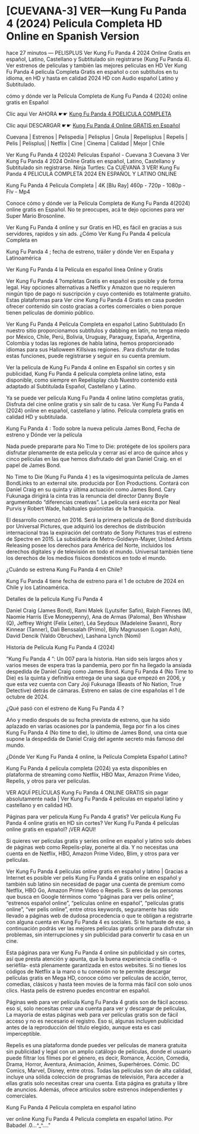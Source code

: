# [CUEVANA-3] VER—Kung Fu Panda 4 (2024) Pelicula Completa HD Online en Spanish Version

hace 27 minutos — PELISPLUS Ver Kung Fu Panda 4 2024 Online Gratis en español, Latino, Castellano y Subtitulado sin registrarse (Kung Fu Panda 4). Ver estrenos de películas y también las mejores películas en HD Ver Kung Fu Panda 4 película Completa Gratis en español o con subtítulos en tu idioma, en HD y hasta en calidad 2024 HD con Audio español Latino y Subtitulado.

cómo y dónde ver la Película Completa de Kung Fu Panda 4 (2024) online gratis en Español

Clic aqui Ver AHORA ☛☛ [Kung Fu Panda 4 POELICULA COMPLETA](https://premiumfilm.online/es/1011985/kung-fu-panda-4.html)

Clic aqui DESCARGAR ☛☛ [Kung Fu Panda 4 Online GRATIS en Español](https://premiumfilm.online/es/1011985/kung-fu-panda-4.html)

Cuevana | Estrenos | Pelispedia | Pelisplus | Gnula | Repelisplus | Repelis | Pelis | Pelisplus| | Netflix | Cine | Cinema | Calidad | Mejor | Chile

Ver Kung Fu Panda 4 (2024) Películas Español - Cuevana 3 Cuevana 3 Ver Kung Fu Panda 4 2024 Online Gratis en español, Latino, Castellano y Subtitulado sin registrarse. Ninja Turtles: Ca CUEVANA 3 VER! Kung Fu Panda 4 PELICULA COMPLETA 2024 EN ESPAÑOL Y LATINO ONLINE

Kung Fu Panda 4 Pelicula Completa | 4K [Blu Ray] 460p - 720p - 1080p - Flv - Mp4

Conoce cómo y dónde ver la Película Completa de Kung Fu Panda 4(2024) online gratis en Español. No te preocupes, acá te dejo opciones para ver Super Mario Brosonline.

Ver Kung Fu Panda 4 online y sur Gratis en HD, es fácil en gracias a sus servidores, rapidos y sin ads. ¿Cómo Ver Kung Fu Panda 4 película Completa en

Kung Fu Panda 4 ; fecha de estreno, tráiler y dónde Ver en España y Latinoamérica

Ver Kung Fu Panda 4 la Película en español línea Online y Gratis

Ver Kung Fu Panda 4 ?ompletas Gratis en español es posible y de forma legal. Hay opciones alternativas a Netflix y Amazon que no requieren ningún tipo de pago ni suscripción y cuyo contenido es totalmente gratuito. Estas plataformas para Ver cine Kung Fu Panda 4 Gratis en casa pueden ofrecer contenido sin costo gracias a cortes comerciales o bien porque tienen películas de dominio público.

Ver Kung Fu Panda 4 Película Completa en español Latino Subtitulado En nuestro sitio proporcionamos subtítulos y dabbing en latín, no tenga miedo por México, Chile, Perú, Bolivia, Uruguay, Paraguay, España, Argentina, Colombia y todas las regiones de habla latina, hemos proporcionado idiomas para sus Halloween Killsivas regiones. .Para disfrutar de todas estas funciones, puede registrarse y seguir en su cuenta premium.

Ver la película de Kung Fu Panda 4 online en Español sin cortes y sin publicidad, Kung Fu Panda 4 pelicula completa online latino, esta disponible, como siempre en Repelisplay club Nuestro contenido está adaptado al Subtitulada Español, Castellano y Latino.

Ya se puede ver película Kung Fu Panda 4 online latino completas gratis, Disfruta del cine online gratis y sin salir de tu casa. Ver Kung Fu Panda 4 (2024) online en español, castellano y latino. Película completa gratis en calidad HD y subtitulada.

Kung Fu Panda 4 : Todo sobre la nueva película James Bond, Fecha de estreno y Dónde ver la película

Nada puede prepararte para No Time to Die: protégete de los spoilers para disfrutar plenamente de esta película y cerrar así el arco de quince años y cinco películas en las que hemos disfrutado del gran Daniel Craig. en el papel de James Bond.

No Time to Die (Kung Fu Panda 4 ) es la vigesimoquinta película de James BondLinks to an external site. producida por Eon Productions. Contará con Daniel Craig en su quinta y última actuación como James Bond. Cary Fukunaga dirigirá la cinta tras la renuncia del director Danny Boyle argumentando “diferencias creativas”. La película será escrita por Neal Purvis y Robert Wade, habituales guionistas de la franquicia.

El desarrollo comenzó en 2016. Será la primera película de Bond distribuida por Universal Pictures, que adquirió los derechos de distribución internacional tras la expiración del contrato de Sony Pictures tras el estreno de Spectre en 2015. La subsidiaria de Metro-Goldwyn-Mayer, United Artists Releasing posee los derechos para América del Norte, incluidos los derechos digitales y de televisión en todo el mundo. Universal también tiene los derechos de los medios físicos domésticos en todo el mundo.

¿Cuándo se estrena Kung Fu Panda 4 en Chile?

Kung Fu Panda 4 tiene fecha de estreno para el 1 de octubre de 2024 en Chile y los Latinoamérica.

Detalles de la pelicula Kung Fu Panda 4

Daniel Craig (James Bond), Rami Malek (Lyutsifer Safin), Ralph Fiennes (M), Naomie Harris (Eve Moneypenny), Ana de Armas (Paloma), Ben Whishaw (Q), Jeffrey Wright (Felix Leiter), Léa Seydoux (Madeleine Swann), Rory Kinnear (Tanner), Dali Benssalah (Primo), Billy Magnussen (Logan Ash), David Dencik (Valdo Obruchev), Lashana Lynch (Nomi)

Historia de Película Kung Fu Panda 4 (2024)

“Kung Fu Panda 4 ”: Un 007 para la historia. Han sido seis largos años y varios meses de espera tras la pandemia, pero por fin ha llegado la ansiada despedida de Daniel Craig como James Bond. Kung Fu Panda 4 (No Time to Die) es la quinta y definitiva entrega de una saga que empezó en 2006, y que esta vez cuenta con Cary Joji Fukunaga (Beasts of No Nation, True Detective) detrás de cámaras. Estreno en salas de cine españolas el 1 de octubre de 2024.

¿Qué pasó con el estreno de Kung Fu Panda 4 ?

Año y medio después de su fecha prevista de estreno, que ha sido aplazado en varias ocasiones por la pandemia, llega por fin a los cines Kung Fu Panda 4 (No time to die), lo último de James Bond, una cinta que supone la despedida de Daniel Craig del agente secreto más famoso del mundo.

¿Dónde Ver Kung Fu Panda 4 online, la Película Completa Español Latino?

Kung Fu Panda 4 película completa (2024) ya esta disponibles en plataforma de streaming como Netflix, HBO Max, Amazon Prime Video, Repelis, y otros para ver películas.

VER AQUÍ PELÍCULAS Kung Fu Panda 4 ONLINE GRATIS sin pagar absolutamente nada | Ver Kung Fu Panda 4 películas en español latino y castellano y en calidad HD.

Páginas para ver pelicula Kung Fu Panda 4 gratis? Ver película Kung Fu Panda 4 online gratis en HD sin cortes? Ver Kung Fu Panda 4 películas online gratis en español? ¡VER AQUI!

Si quieres ver películas gratis y series online en español y latino solo debes de páginas web como Repelis-play, ponerte al día. Y no necesitas una cuenta en de Netflix, HBO, Amazon Prime Video, Blim, y otros para ver películas.

Ver Kung Fu Panda 4 películas online gratis en español y latino | Gracias a Internet es posible ver pelis Kung Fu Panda 4 gratis online en español y también sub latino sin necesidad de pagar una cuenta de premium como Netflix, HBO Go, Amazon Prime Video o Repelis. Si eres de las personas que busca en Google términos como “páginas para ver pelis online”, “estrenos español online”, “películas online en español”, “películas gratis online”, “ver pelis online”, entre otros keywords, seguramente has sido llevado a páginas web de dudosa procedencia o que te obligan a registrarte con alguna cuenta en Kung Fu Panda 4 es sociales. Si te hartaste de eso, a continuación podrás ver las mejores películas gratis online para disfrutar sin problemas, sin interrupciones y sin publicidad para convertir tu casa en un cine.

Esta páginas para ver Kung Fu Panda 4 online sin publicidad y sin cortes, así que presta atención y apunta, que la buena experiencia cinéfila -o seriéfila- está plenamente garantizada en estos websites. Si no tienes los códigos de Netflix a la mano o tu conexión no te permite descargar películas gratis en Mega HD, conoce cómo ver películas de acción, terror, comedias, clásicos y hasta teen movies de la forma más fácil con solo unos clics. Hasta pelis de estreno puedes encontrar en español.

Páginas web para ver película Kung Fu Panda 4 gratis son de fácil acceso. eso sí, solo necesitas crear una cuenta para ver y descargar de películas, La mayoría de estas páginas web para ver películas gratis son de fácil acceso y no es necesario el registro. Eso sí, algunas incluyen publicidad antes de la reproducción del título elegido, aunque esta es casi imperceptible.

Repelis es una plataforma donde puedes ver películas de manera gratuita sin publicidad y legal con un amplio catálogo de películas, donde el usuario puede filtrar los filmes por el género, es decir, Romance, Acción, Comedia, Drama, Horror, Aventura, Animación, Animes, Superhéroes. Cómic. DC Comics, Marvel, Disney, entre otros. Todas las películas son de alta calidad, incluye una sólida colección de programas de televisión, Para acceder a ellas gratis solo necesitas crear una cuenta. Esta página es gratuita y libre de anuncios. Además, ofrece artículos sobre estrenos independientes y comerciales.

Kung Fu Panda 4 Pelicula completa en español latino

ver online Kung Fu Panda 4 Pelicula completa en español latino. Por Babadel .0...^_^...."


